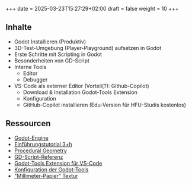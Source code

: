 +++
date = 2025-03-23T15:27:29+02:00
draft = false
weight = 10 
+++

## Inhalte

- Godot Installieren (Produktiv)
- 3D-Test-Umgebung (Player-Playground) aufsetzen in Godot
- Erste Schritte mit Scripting in Godot
- Besonderheiten von GD-Script
- Interne Tools
  - Editor
  - Debugger
- VS-Code als externer Editor (Vorteil(?): Github-Copilot)
  - Download & Installation Godot-Tools Extension
  - Konfiguration
  - GitHub-Copilot installieren (Edu-Version für HFU-Studis kostenlos)

## Ressourcen

- [Godot-Engine](https://godotengine.org/)
- [Einführungstutorial 3+h](https://www.youtube.com/watch?v=A3R6T1h0ln8)
- [Procedural Geometry](https://www.youtube.com/watch?v=4nOEVPjVmjc)
- [GD-Script-Referenz](https://docs.godotengine.org/en/stable/tutorials/scripting/gdscript/gdscript_basics.html)
- [Godot-Tools Extension für VS-Code](https://marketplace.visualstudio.com/items?itemName=geequlim.godot-tools)
- [Konfiguration der Godot-Tools](https://www.reddit.com/r/godot/comments/16ve6y3/how_to_get_vscode_working_nicely_with_godot_and/)
- ["Millimeter-Papier" Textur](images/MeterGrid.png)

